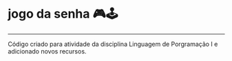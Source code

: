 # jogo da senha 🎮🕹
---
 Código criado para atividade da disciplina Linguagem de Porgramação I e adicionado novos recursos.
